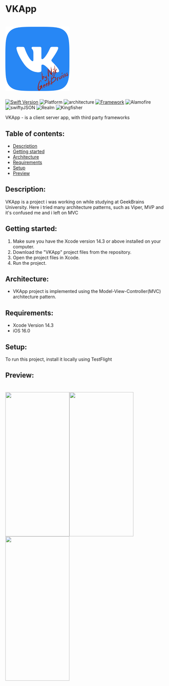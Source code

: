 # VKApp

<h1 align="left"><img src= "https://github.com/hrezolit/VKApp_Nik_Galivets/blob/main/VKApp_Nik_Galivets/View/Assets.xcassets/VKByNik.imageset/768px-VK_Compact_Logo.jpg"width="200", height="200"/></h1>

[![Swift Version][swift-image]][swift-url]
![Platform][platform-image]
![architecture]
[![Framework][framework-image]][framework-url]
![Alamofire]
![swiftyJSON]
![Realm]
![Kingfisher]
     
VKApp - is a client server app, 
with third party frameworks

## Table of contents:
* [Description](#description)
* [Getting started](#getting-started)
* [Architecture](#architecture)
* [Requirements](#requirements)
* [Setup](#setup)
* [Preview](#preview)

## Description:
VKApp is a project i was working on while studying at GeekBrains University. Here i tried many architecture patterns, such as Viper, MVP and it's confused me and i left on MVC

## Getting started:
1. Make sure you have the Xcode version 14.3 or above installed on your computer.
2. Download the "VKApp" project files from the repository.
3. Open the project files in Xcode.
4. Run the project.

## Architecture:
* VKApp project is implemented using the Model-View-Controller(MVC) architecture pattern.
 
## Requirements:
* Xcode Version 14.3
* iOS 16.0
	
## Setup:
To run this project, install it locally using TestFlight

## Preview:
<h1 align="left"><img src="https://github.com/hrezolit/VKApp_Nik_Galivets/assets/62234354/a457263d-811c-497c-9d5d-8119e7df4aaa"width="200", height="450"
align="left"><img src="https://github.com/hrezolit/VKApp_Nik_Galivets/assets/62234354/9d8b629c-595e-4e96-9062-b2f9fb2bcd79"width="200", height="450"
align="left"><img src="https://github.com/hrezolit/VKApp_Nik_Galivets/assets/62234354/0d293334-3942-487b-8271-35d704faed6a"width="200", height="450"/></h1>

[swift-image]: https://img.shields.io/badge/swift-5.4-orange.svg
[swift-url]: https://swift.org/
[platform-image]: https://img.shields.io/badge/iOS-grey.svg
[architecture]: https://img.shields.io/badge/MVC-green.svg
[framework-image]: https://img.shields.io/badge/UIKit-blue.svg
[framework-url]: https://developer.apple.com/documentation/uikit/
[alamofire]: https://img.shields.io/badge/Alamofire-red.svg
[swiftyJSON]: https://img.shields.io/badge/SwiftyJSON-red.svg
[realm]: https://img.shields.io/badge/Realm-red.svg
[kingfisher]: https://img.shields.io/badge/Kingfisher-red.svg



